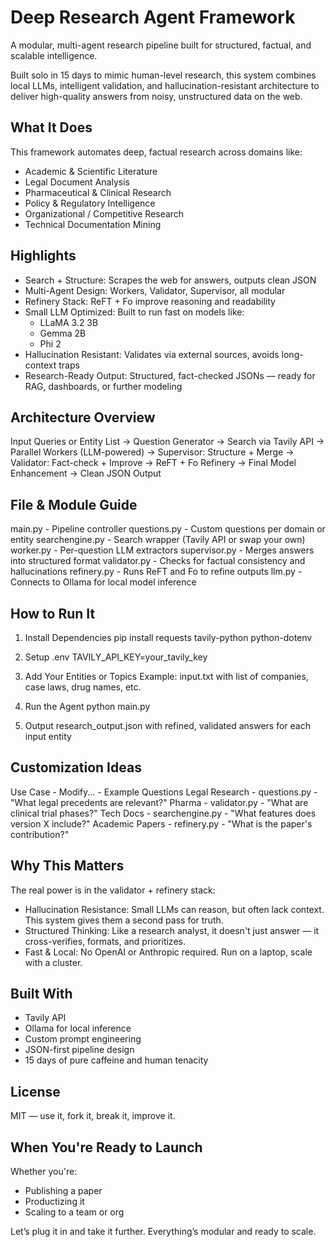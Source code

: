 
Deep Research Agent Framework
============================

A modular, multi-agent research pipeline built for structured, factual, and scalable intelligence.

Built solo in 15 days to mimic human-level research, this system combines local LLMs, intelligent validation, and hallucination-resistant architecture to deliver high-quality answers from noisy, unstructured data on the web.

What It Does
------------

This framework automates deep, factual research across domains like:

- Academic & Scientific Literature
- Legal Document Analysis
- Pharmaceutical & Clinical Research
- Policy & Regulatory Intelligence
- Organizational / Competitive Research
- Technical Documentation Mining

Highlights
----------

- Search + Structure: Scrapes the web for answers, outputs clean JSON
- Multi-Agent Design: Workers, Validator, Supervisor, all modular
- Refinery Stack: ReFT + Fo improve reasoning and readability
- Small LLM Optimized: Built to run fast on models like:
  - LLaMA 3.2 3B
  - Gemma 2B
  - Phi 2
- Hallucination Resistant: Validates via external sources, avoids long-context traps
- Research-Ready Output: Structured, fact-checked JSONs — ready for RAG, dashboards, or further modeling

Architecture Overview
---------------------

Input Queries or Entity List -> Question Generator -> Search via Tavily API
-> Parallel Workers (LLM-powered) -> Supervisor: Structure + Merge
-> Validator: Fact-check + Improve -> ReFT + Fo Refinery -> Final Model Enhancement
-> Clean JSON Output

File & Module Guide
-------------------

main.py           - Pipeline controller
questions.py      - Custom questions per domain or entity
searchengine.py   - Search wrapper (Tavily API or swap your own)
worker.py         - Per-question LLM extractors
supervisor.py     - Merges answers into structured format
validator.py      - Checks for factual consistency and hallucinations
refinery.py       - Runs ReFT and Fo to refine outputs
llm.py            - Connects to Ollama for local model inference

How to Run It
-------------

1. Install Dependencies
   pip install requests tavily-python python-dotenv

2. Setup .env
   TAVILY_API_KEY=your_tavily_key

3. Add Your Entities or Topics
   Example: input.txt with list of companies, case laws, drug names, etc.

4. Run the Agent
   python main.py

5. Output
   research_output.json with refined, validated answers for each input entity

Customization Ideas
-------------------

Use Case         - Modify...         - Example Questions
Legal Research   - questions.py      - "What legal precedents are relevant?"
Pharma           - validator.py      - "What are clinical trial phases?"
Tech Docs        - searchengine.py   - "What features does version X include?"
Academic Papers  - refinery.py       - "What is the paper's contribution?"

Why This Matters
----------------

The real power is in the validator + refinery stack:

- Hallucination Resistance: Small LLMs can reason, but often lack context. This system gives them a second pass for truth.
- Structured Thinking: Like a research analyst, it doesn't just answer — it cross-verifies, formats, and prioritizes.
- Fast & Local: No OpenAI or Anthropic required. Run on a laptop, scale with a cluster.

Built With
----------

- Tavily API
- Ollama for local inference
- Custom prompt engineering
- JSON-first pipeline design
- 15 days of pure caffeine and human tenacity

License
-------

MIT — use it, fork it, break it, improve it.

When You're Ready to Launch
---------------------------

Whether you're:
- Publishing a paper
- Productizing it
- Scaling to a team or org

Let’s plug it in and take it further. Everything’s modular and ready to scale.
